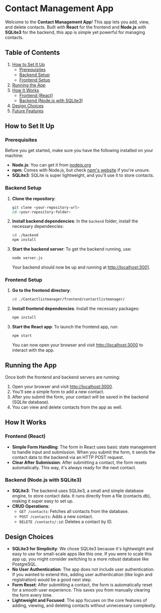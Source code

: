 # Contact Management App

Welcome to the **Contact Management App**! This app lets you add, view, and delete contacts. Built with **React** for the frontend and **Node.js** with **SQLite3** for the backend, this app is simple yet powerful for managing contacts.

## Table of Contents

1. [How to Set It Up](#how-to-set-it-up)
    - [Prerequisites](#prerequisites)
    - [Backend Setup](#backend-setup)
    - [Frontend Setup](#frontend-setup)
2. [Running the App](#running-the-app)
3. [How It Works](#how-it-works)
    - [Frontend (React)](#frontend-react)
    - [Backend (Node.js with SQLite3)](#backend-nodejs-with-sqlite3)
4. [Design Choices](#design-choices)
5. [Future Features](#future-features)

## How to Set It Up

### Prerequisites

Before you get started, make sure you have the following installed on your machine:
- **Node.js**: You can get it from [nodejs.org](https://nodejs.org)
- **npm**: Comes with Node.js, but check [npm's website](https://www.npmjs.com) if you're unsure.
- **SQLite3**: SQLite is super lightweight, and you'll use it to store contacts.

### Backend Setup

1. **Clone the repository**:
    ```bash
    git clone <your-repository-url>
    cd <your-repository-folder>
    ```

2. **Install backend dependencies**:
    In the `backend` folder, install the necessary dependencies:
    ```bash
    cd ./backend
    npm install
    ```

3. **Start the backend server**:
    To get the backend running, use:
    ```bash
    node server.js
    ```
    Your backend should now be up and running at [http://localhost:3001](http://localhost:3001).

### Frontend Setup

1. **Go to the frontend directory**:
    ```bash
    cd ./Contactlistmanager/frontend/contactlistmanager/
    ```

2. **Install frontend dependencies**:
    Install the necessary packages:
    ```bash
    npm install
    ```

3. **Start the React app**:
    To launch the frontend app, run:
    ```bash
    npm start
    ```
    You can now open your browser and visit [http://localhost:3000](http://localhost:3000) to interact with the app.

## Running the App

Once both the frontend and backend servers are running:

1. Open your browser and visit [http://localhost:3000](http://localhost:3000).
2. You'll see a simple form to add a new contact.
3. After you submit the form, your contact will be saved in the backend (SQLite database).
4. You can view and delete contacts from the app as well.

## How It Works

### Frontend (React)
- **Simple Form Handling**: The form in React uses basic state management to handle input and submission. When you submit the form, it sends the contact data to the backend via an HTTP POST request.
- **Clear After Submission**: After submitting a contact, the form resets automatically. This way, it's always ready for the next contact.

### Backend (Node.js with SQLite3)
- **SQLite3**: The backend uses SQLite3, a small and simple database engine, to store contact data. It runs directly from a file (contacts.db), making it super easy to set up.
- **CRUD Operations**:
  - `GET /contacts`: Fetches all contacts from the database.
  - `POST /contacts`: Adds a new contact.
  - `DELETE /contacts/:id`: Deletes a contact by ID.

## Design Choices

- **SQLite3 for Simplicity**: We chose SQLite3 because it's lightweight and easy to use for small-scale apps like this one. If you were to scale this app up, you might consider switching to a more robust database like PostgreSQL.
- **No User Authentication**: The app does not include user authentication. If you wanted to extend this, adding user authentication (like login and registration) would be a good next step.
- **Form Reset**: After submitting a contact, the form is automatically reset for a smooth user experience. This saves you from manually clearing the form every time.
- **Lightweight and Focused**: The app focuses on the core features of adding, viewing, and deleting contacts without unnecessary complexity.
